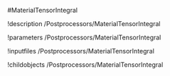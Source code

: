 <!-- MOOSE Object Documentation Stub: Remove this when content is added. -->
#MaterialTensorIntegral

!description /Postprocessors/MaterialTensorIntegral

!parameters /Postprocessors/MaterialTensorIntegral

!inputfiles /Postprocessors/MaterialTensorIntegral

!childobjects /Postprocessors/MaterialTensorIntegral
